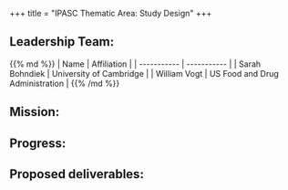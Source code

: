 +++
title = "IPASC Thematic Area: Study Design"
+++

## Leadership Team:

<div class="consortium-table">
{{% md %}}
| Name 						| Affiliation 							|
| ----------- 				| ----------- 							|
| Sarah Bohndiek			| University of Cambridge				|
| William Vogt				| US Food and Drug Administration		|
{{% /md %}}
</div>

## Mission:

## Progress:

## Proposed deliverables:

